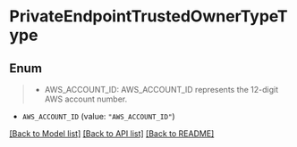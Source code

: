 # PrivateEndpointTrustedOwnerTypeType

## Enum
>  - AWS_ACCOUNT_ID: AWS_ACCOUNT_ID represents the 12-digit AWS account number.

* `AWS_ACCOUNT_ID` (value: `"AWS_ACCOUNT_ID"`)


[[Back to Model list]](../README.md#documentation-for-models) [[Back to API list]](../README.md#documentation-for-api-endpoints) [[Back to README]](../README.md)


